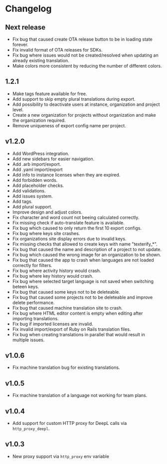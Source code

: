 # Changelog

## Next release

- Fix bug that caused create OTA release button to be in loading state forever.
- Fix invalid format of OTA releases for SDKs.
- Fix bug where issues would not be created/resolved when updating an already existing translation.
- Make colors more consistent by reducing the number of different colors.

## 1.2.1

- Make tags feature available for free.
- Add support to skip empty plural translations during export.
- Add possibility to deactivate users at instance, organization and project level.
- Create a new organization for projects without organization and make the organization required.
- Remove uniqueness of export config name per project.

## v1.2.0

- Add WordPress integration.
- Add new sidebars for easier navigation.
- Add .arb import/export.
- Add .yaml import/export
- Add info to instance licenses when they are expired.
- Add forbidden words.
- Add placeholder checks.
- Add validations.
- Add issues system.
- Add tags.
- Add plural support.
- Improve design and adjust colors.
- Fix character and word count not beeing calculated correctly.
- Fix missing check if auto-translate feature is available.
- Fix bug which caused to only return the first 10 export configs.
- Fix bug where keys site crashes.
- Fix organizations site display errors due to invalid keys.
- Fix missing checks that allowed to create keys with name "texterify_*".
- Fix bug that caused the name and description of a project to not update.
- Fix bug which caused the wrong image for an organization to be shown.
- Fix bug that caused the app to crash when languages are not loaded correctly for filters.
- Fix bug where activity history would crash.
- Fix bug where key history would crash.
- Fix bug where selected target language is not saved when switching beteen keys.
- Fix bug that caused some keys not to be deleteable.
- Fix bug that caused some projects not to be deleteable and improve delete performance.
- Fix bug that caused machine translation site to crash.
- Fix bug where HTML editor content is empty when editing after importing translations.
- Fix bug if imported licenses are invalid.
- Fix invalid import/export of Ruby on Rails translation files.
- Fix bug when creating translations in parallel that would result in multiple issues.

## v1.0.6

- Fix machine translation bug for existing translations.

## v1.0.5

- Fix machine translation of a language not working for team plans.

## v1.0.4

- Add support for custom HTTP proxy for DeepL calls via `http_proxy_deepl`.

## v1.0.3

- New proxy support via `http_proxy` env variable
